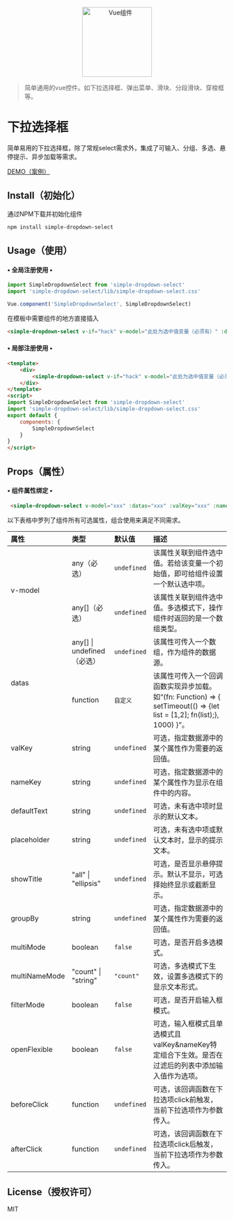 <p align="center">
  <a href="http://119.3.144.14:8080">
    <a href="http://119.3.144.14:8080"><img src="https://v2.cn.vuejs.org/images/logo.svg" width="160" height="160" alt="Vue组件"></a>
  </a>
</p>

> 简单通用的vue控件。如下拉选择框、弹出菜单、滑块、分段滑块、穿梭框等。

# 下拉选择框

简单易用的下拉选择框，除了常规select需求外，集成了可输入、分组、多选、悬停提示、异步加载等需求。

[DEMO（案例）](http://119.3.144.14:8094/#/dropdown)

## Install（初始化）
通过NPM下载并初始化组件

```bash
npm install simple-dropdown-select
```

## Usage（使用）

#### &bull;&nbsp;全局注册使用&nbsp;&bull;

```js
import SimpleDropdownSelect from 'simple-dropdown-select'
import 'simple-dropdown-select/lib/simple-dropdown-select.css'

Vue.component('SimpleDropdownSelect', SimpleDropdownSelect)
```

在模板中需要组件的地方直接插入
```html
<simple-dropdown-select v-if="hack" v-model="此处为选中值变量（必须有）" :datas="此处为数据源列表（必须有）"></simple-dropdown-select>
```

#### &bull;&nbsp;局部注册使用&nbsp;&bull;

```html
<template>
    <div>
        <simple-dropdown-select v-if="hack" v-model="此处为选中值变量（必须有）" :datas="此处为数据源列表（必须有）"></simple-dropdown-select>
    </div>
</template>
<script>
import SimpleDropdownSelect from 'simple-dropdown-select'
import 'simple-dropdown-select/lib/simple-dropdown-select.css'
export default {
    components: {
        SimpleDropdownSelect
    }
}
</script>
```

## Props（属性）

#### &bull;&nbsp;组件属性绑定&nbsp;&bull;

```html
 <simple-dropdown-select v-model="xxx" :datas="xxx" :valKey="xxx" :nameKey="xxx" :defaultText="xxx" :placeholder="xxx" :showTitle="xxx" :groupBy="xxx" :multiMode="xxx" :multiNameMode="xxx" :filterMode="xxx" :openFlexible="xxx" :beforeClick="xxx" :afterClick="xxx"></simple-dropdown-select>
```

以下表格中罗列了组件所有可选属性，组合使用来满足不同需求。

<table>
    <thead>
        <tr>
            <th align="left" colspan="2">属性</th>
            <th align="left">类型</th>
            <th align="left">默认值</th>
            <th align="left">描述</th>
        </tr>
    </thead>
    <tr>
        <td colspan="2" rowspan="2">v-model</td>
        <td>any（必选）</td>
        <td><code>undefined</code></td>
        <td>该属性关联到组件选中值。若给该变量一个初始值，即可给组件设置一个默认选中项。</td>
    </tr>
    <tr>
        <td>any[]（必选）</td>
        <td><code>undefined</code></td>
        <td>该属性关联到组件选中值。多选模式下，操作组件时返回的是一个数组类型。</td>
    </tr>
    <tr>
        <td colspan="2" rowspan="2">datas</td>
        <td>any[] | undefined（必选）</td>
        <td><code>undefined</code></td>
        <td>该属性可传入一个数组，作为组件的数据源。</td>
    </tr>
    <tr>
        <td>function</td>
        <td><code>自定义</code></td>
        <td>该属性可传入一个回调函数实现异步加载。如“(fn: Function) => { setTimeout(() => {let list = [1,2]; fn(list);}, 1000) }”。</td>
    </tr>
    <tr>
        <td colspan="2">valKey</td>
        <td>string</td>
        <td><code>undefined</code></td>
        <td>可选，指定数据源中的某个属性作为需要的返回值。</td>
    </tr>
    <tr>
        <td colspan="2">nameKey</td>
        <td>string</td>
        <td><code>undefined</code></td>
        <td>可选，指定数据源中的某个属性作为显示在组件中的内容。</td>
    </tr>
    <tr>
        <td colspan="2">defaultText</td>
        <td>string</td>
        <td><code>undefined</code></td>
        <td>可选，未有选中项时显示的默认文本。</td>
    </tr>
    <tr>
        <td colspan="2">placeholder</td>
        <td>string</td>
        <td><code>undefined</code></td>
        <td>可选，未有选中项或默认文本时，显示的提示文本。</td>
    </tr>
    <tr>
        <td colspan="2">showTitle</td>
        <td>"all" | "ellipsis"</td>
        <td><code>undefined</code></td>
        <td>可选，是否显示悬停提示。默认不显示，可选择始终显示或截断显示。</td>
    </tr>
    <tr>
        <td colspan="2">groupBy</td>
        <td>string</td>
        <td><code>undefined</code></td>
        <td>可选，指定数据源中的某个属性作为需要的返回值。</td>
    </tr>
    <tr>
        <td colspan="2">multiMode</td>
        <td>boolean</td>
        <td><code>false</code></td>
        <td>可选，是否开启多选模式。</td>
    </tr>
    <tr>
        <td colspan="2">multiNameMode</td>
        <td>"count" | "string"</td>
        <td><code>"count"</code></td>
        <td>可选，多选模式下生效，设置多选模式下的显示文本形式。</td>
    </tr>
    <tr>
        <td colspan="2">filterMode</td>
        <td>boolean</td>
        <td><code>false</code></td>
        <td>可选，是否开启输入框模式。</td>
    </tr>
    <tr>
        <td colspan="2">openFlexible</td>
        <td>boolean</td>
        <td><code>false</code></td>
        <td>可选，输入框模式且单选模式且valKey&nameKey特定组合下生效。是否在过滤后的列表中添加输入值作为选项。</td>
    </tr>
    <tr>
        <td colspan="2">beforeClick</td>
        <td>function</td>
        <td><code>undefined</code></td>
        <td>可选，该回调函数在下拉选项click前触发，当前下拉选项作为参数传入。</td>
    </tr>
    <tr>
        <td colspan="2">afterClick</td>
        <td>function</td>
        <td><code>undefined</code></td>
        <td>可选，该回调函数在下拉选项click后触发，当前下拉选项作为参数传入。</td>
    </tr>
</table>

## License（授权许可）

MIT 


